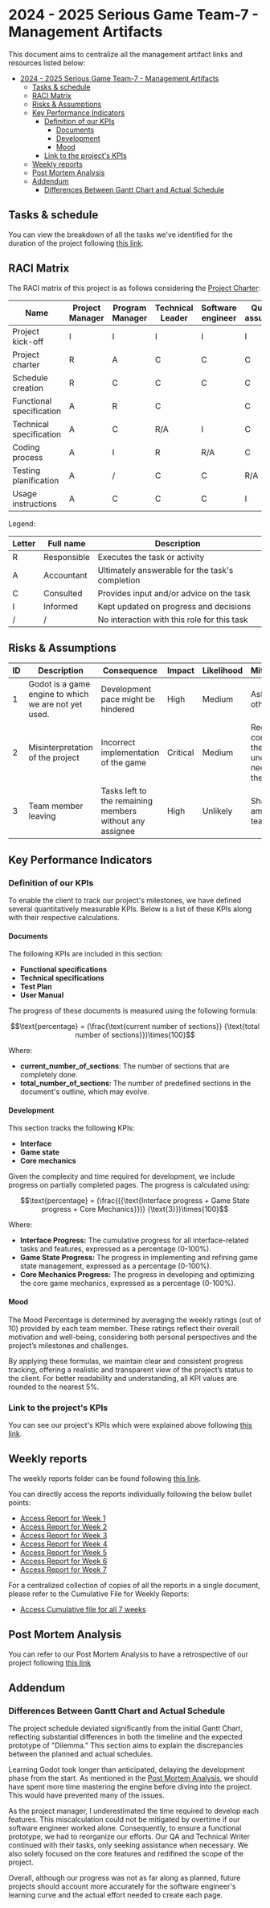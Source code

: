 # 2024 - 2025 Serious Game Team-7 - Management Artifacts

This document aims to centralize all the management artifact links and resources listed below:

- [2024 - 2025 Serious Game Team-7 - Management Artifacts](#2024---2025-serious-game-team-7---management-artifacts)
  - [Tasks \& schedule](#tasks--schedule)
  - [RACI Matrix](#raci-matrix)
  - [Risks \& Assumptions](#risks--assumptions)
  - [Key Performance Indicators](#key-performance-indicators)
    - [Definition of our KPIs](#definition-of-our-kpis)
      - [Documents](#documents)
      - [Development](#development)
      - [Mood](#mood)
    - [Link to the project's KPIs](#link-to-the-projects-kpis)
  - [Weekly reports](#weekly-reports)
  - [Post Mortem Analysis](#post-mortem-analysis)
  - [Addendum](#addendum)
    - [Differences Between Gantt Chart and Actual Schedule](#differences-between-gantt-chart-and-actual-schedule)

## Tasks & schedule

You can view the breakdown of all the tasks we've identified for the duration of the project following [this link](https://docs.google.com/spreadsheets/d/14Witaidw-HDPKDrYYlEDmQa0fDt4obBBx-ouE_JA0NU/edit?usp=sharing).



## RACI Matrix

The RACI matrix of this project is as follows considering the [Project Charter](./project_charter.md):

| Name                     | Project Manager | Program Manager | Technical Leader | Software engineer | Quality assurance | Technical Writer | 
| ------------------------ | --------------- | --------------- | ---------------- | ----------------- | ----------------- | ---------------- | 
| Project kick-off         | I               | I               | I                | I                 | I                 | I                | 
| Project charter          | R               | A               | C                | C                 | C                 | C                | 
| Schedule creation        | R               | C               | C                | C                 | C                 | C                | 
| Functional specification | A               | R               | C                |                   | C                 | /                | 
| Technical specification  | A               | C               | R/A              | I                 | C                 | /                | 
| Coding process           | A               | I               | R                | R/A               | C                 | /                | 
| Testing planification    | A               | /               | C                | C                 | R/A               | I                | 
| Usage instructions       | A               | C               | C                | C                 | I                 | R/A              | 

Legend:

| Letter | Full name   | Description                                     |
| ------ | ----------- | ----------------------------------------------- |
| R      | Responsible | Executes the task or activity                   |
| A      | Accountant  | Ultimately answerable for the task's completion |
| C      | Consulted   | Provides input and/or advice on the task        |
| I      | Informed    | Kept updated on progress and decisions          |
| /      | /           | No interaction with this role for this task     |

## Risks & Assumptions

| ID  | Description                                                                   | Consequence                                                       | Impact   | Likelihood | Mitigation/Avoidance                                                                |
| --- | ----------------------------------------------------------------------------- | ----------------------------------------------------------------- | -------- | ---------- | ----------------------------------------------------------------------------------- |
| 1   | Godot is a game engine to which we are not yet used.                           | Development pace might be hindered                                | High     | Medium     | Ask for help to the other team members                                              |
| 2   | Misinterpretation of the project                                              | Incorrect implementation of the game                          | Critical | Medium     | Regular communication with the client to understand their needs, and stick to them. |
| 3   | Team member leaving                                                           | Tasks left to the remaining members without any assignee          | High     | Unlikely   | Sharing the tasks among the remaining team members.                                 |

## Key Performance Indicators

### Definition of our KPIs

To enable the client to track our project's milestones, we have defined several quantitatively measurable KPIs. Below is a list of these KPIs along with their respective calculations.

#### Documents

The following KPIs are included in this section:

- **Functional specifications**
- **Technical specifications**
- **Test Plan**
- **User Manual**

The progress of these documents is measured using the following formula:

$$\text{percentage} = (\frac{\text{current number of sections}} {\text{total number of sections}})\times{100}$$

Where:

- **current_number_of_sections**: The number of sections that are completely done.
- **total_number_of_sections**: The number of predefined sections in the document's outline, which may evolve.

#### Development

This section tracks the following KPIs:

- **Interface**
- **Game state**
- **Core mechanics**

Given the complexity and time required for development, we include progress on partially completed pages. The progress is calculated using:

$$\text{percentage} = (\frac{({\text{Interface progress + Game State progress + Core Mechanics}})} {\text{3}})\times{100}$$

Where:

- **Interface Progress:** The cumulative progress for all interface-related tasks and features, expressed as a percentage (0-100%).
- **Game State Progress:** The progress in implementing and refining game state management, expressed as a percentage (0-100%).
- **Core Mechanics Progress:** The progress in developing and optimizing the core game mechanics, expressed as a percentage (0-100%).





#### Mood

The Mood Percentage is determined by averaging the weekly ratings (out of 10) provided by each team member. These ratings reflect their overall motivation and well-being, considering both personal perspectives and the project’s milestones and challenges.

By applying these formulas, we maintain clear and consistent progress tracking, offering a realistic and transparent view of the project’s status to the client. For better readability and understanding, all KPI values are rounded to the nearest 5%.

### Link to the project's KPIs

You can see our project's KPIs which were explained above following [this link](https://docs.google.com/spreadsheets/d/19etNyONX9NKorSdyU1BlVJ-LnPSkSyMkQAEeaoKKj7E/edit?usp=sharing).

## Weekly reports

The weekly reports folder can be found following [this link](/documents/management/weekly_reports/).

You can directly access the reports individually following the below bullet points:

- [Access Report for Week 1](/documents/management/weekly_reports/week1.md)
- [Access Report for Week 2](/documents/management/weekly_reports/week2.md)
- [Access Report for Week 3](/documents/management/weekly_reports/week3.md)
- [Access Report for Week 4](/documents/management/weekly_reports/week4.md)
- [Access Report for Week 5](/documents/management/weekly_reports/week5.md)
- [Access Report for Week 6](/documents/management/weekly_reports/week6.md)
- [Access Report for Week 7](/documents/management/weekly_reports/week6.md)

For a centralized collection of copies of all the reports in a single document, please refer to the Cumulative File for Weekly Reports:

- [Access Cumulative file for all 7 weeks](/documents/management/weekly_reports/cumulative.md)

## Post Mortem Analysis

You can refer to our Post Mortem Analysis to have a retrospective of our project following [this link](./post_mortem.md)

## Addendum

### Differences Between Gantt Chart and Actual Schedule

The project schedule deviated significantly from the initial Gantt Chart, reflecting substantial differences in both the timeline and the expected prototype of "Dilemma." This section aims to explain the discrepancies between the planned and actual schedules.

Learning Godot took longer than anticipated, delaying the development phase from the start. As mentioned in the [Post Mortem Analysis](./post_mortem.md), we should have spent more time mastering the engine before diving into the project. This would have prevented many of the issues.

As the project manager, I underestimated the time required to develop each features. This miscalculation could not be mitigated by overtime if our software engineer worked alone. Consequently, to ensure a functional prototype, we had to reorganize our efforts. Our QA and Technical Writer continued with their tasks, only seeking assistance when necessary. We also solely focused on the core features and redifined the scope of the project.

Overall, although our progress was not as far along as planned, future projects should account more accurately for the software engineer's learning curve and the actual effort needed to create each page.
